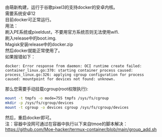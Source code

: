 由萌新构建，运行于谷歌pixel3的支持docker的安卓内核。  
需要系统安卓12   
目前docker可正常运行。     
用法：  
刷入PE系统或pixeldust，不要用官方系统否则无法使用wifi.     
刷入release中的boot.img.   
Magisk安装release中的docker.zip  
然后docker就能正常使用了。    
如果报错如下：   
```log
docker: Error response from daemon: OCI runtime create failed: container_linux.go:370: starting container process caused: process_linux.go:326: applying cgroup configuration for process caused: mountpoint for devices not found: unknown.
```
那么您需要手动挂载cgroup(root权限执行):
```sh
mount -t tmpfs -o mode=755 tmpfs /sys/fs/cgroup
mkdir -p /sys/fs/cgroup/devices
mount -t cgroup -o devices cgroup /sys/fs/cgroup/devices
```  
然后，重启docker即可。  
注：容器中没网可通过在容器中执行以下来自tmoe的脚本解决：https://github.com/Moe-hacker/termux-container/blob/main/group_add.sh
